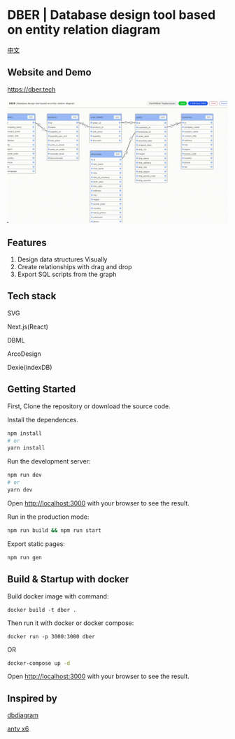 # DBER | Database design tool based on entity relation diagram

[中文](README-CN.md)

## Website and Demo

https://dber.tech

![Demo Gif](./dber.gif)

## Features

1. Design data structures Visually
2. Create relationships with drag and drop
3. Export SQL scripts from the graph

## Tech stack

SVG

Next.js(React)

DBML

ArcoDesign

Dexie(indexDB)

## Getting Started

First, Clone the repository or download the source code.

Install the dependences.

```bash
npm install
# or
yarn install
```

Run the development server:

```bash
npm run dev
# or
yarn dev
```

Open [http://localhost:3000](http://localhost:3000) with your browser to see the result.

Run in the production mode:

```bash
npm run build && npm run start
```

Export static pages:

```bash
npm run gen
```

## Build & Startup with docker

Build docker image with command:

```
docker build -t dber .
```

Then run it with docker or docker compose:

```
docker run -p 3000:3000 dber
```

OR

```bash
docker-compose up -d
```
Open [http://localhost:3000](http://localhost:3000) with your browser to see the result.

## Inspired by

[dbdiagram](https://dbdiagram.io/)

[antv x6](https://x6.antv.vision/)
